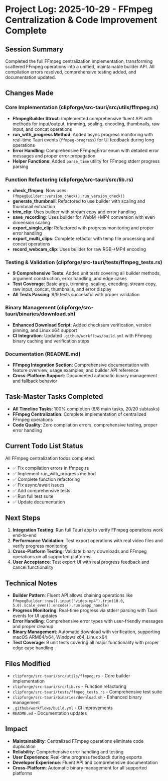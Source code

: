 # Project Log: 2025-10-29 - FFmpeg Centralization & Code Improvement Complete

## Session Summary
Completed the full FFmpeg centralization implementation, transforming scattered FFmpeg operations into a unified, maintainable builder API. All compilation errors resolved, comprehensive testing added, and documentation updated.

## Changes Made

### Core Implementation (clipforge/src-tauri/src/utils/ffmpeg.rs)
- **FfmpegBuilder Struct**: Implemented comprehensive fluent API with methods for input/output, trimming, scaling, encoding, thumbnails, raw input, and concat operations
- **run_with_progress Method**: Added async progress monitoring with real-time Tauri events (`ffmpeg-progress`) for UI feedback during long operations
- **Error Handling**: Comprehensive FFmpegError enum with detailed error messages and proper error propagation
- **Helper Functions**: Added `parse_time` utility for FFmpeg stderr progress parsing

### Function Refactoring (clipforge/src-tauri/src/lib.rs)
- **check_ffmpeg**: Now uses `FfmpegBuilder::version_check().run_version_check()`
- **generate_thumbnail**: Refactored to use builder with scaling and thumbnail extraction
- **trim_clip**: Uses builder with stream copy and error handling
- **save_recording**: Uses builder for WebM→MP4 conversion with even dimension scaling
- **export_single_clip**: Refactored with progress monitoring and proper error handling
- **export_multi_clips**: Complete refactor with temp file processing and concat operations
- **record_webcam_clip**: Uses builder for raw RGB→MP4 encoding

### Testing & Validation (clipforge/src-tauri/tests/ffmpeg_tests.rs)
- **9 Comprehensive Tests**: Added unit tests covering all builder methods, argument construction, error handling, and edge cases
- **Test Coverage**: Basic args, trimming, scaling, encoding, stream copy, raw input, concat, thumbnails, and error display
- **All Tests Passing**: 9/9 tests successful with proper validation

### Binary Management (clipforge/src-tauri/binaries/download.sh)
- **Enhanced Download Script**: Added checksum verification, version pinning, and Linux x64 support
- **CI Integration**: Updated `.github/workflows/build.yml` with FFmpeg binary caching and verification steps

### Documentation (README.md)
- **FFmpeg Integration Section**: Comprehensive documentation with feature overview, usage examples, and builder API reference
- **Cross-Platform Support**: Documented automatic binary management and fallback behavior

## Task-Master Tasks Completed
- **All Timeline Tasks**: 100% completion (8/8 main tasks, 20/20 subtasks)
- **FFmpeg Centralization**: Complete implementation of centralized FFmpeg operations
- **Code Quality**: Zero compilation errors, comprehensive testing, proper error handling

## Current Todo List Status
All FFmpeg centralization todos completed:
- ✅ Fix compilation errors in ffmpeg.rs
- ✅ Implement run_with_progress method
- ✅ Complete function refactoring
- ✅ Fix async/await issues
- ✅ Add comprehensive tests
- ✅ Run full test suite
- ✅ Update documentation

## Next Steps
1. **Integration Testing**: Run full Tauri app to verify FFmpeg operations work end-to-end
2. **Performance Validation**: Test export operations with real video files and verify progress monitoring
3. **Cross-Platform Testing**: Validate binary downloads and FFmpeg operations on all supported platforms
4. **User Acceptance**: Test export UI with real progress feedback and cancel functionality

## Technical Notes
- **Builder Pattern**: Fluent API allows chaining operations like `FfmpegBuilder::new().input("video.mp4").trim(10.0, 5.0).scale_even().encode().run(&app_handle)`
- **Progress Monitoring**: Real-time progress via stderr parsing with Tauri events for UI updates
- **Error Handling**: Comprehensive error types with user-friendly messages and proper cleanup
- **Binary Management**: Automatic download with verification, supporting macOS ARM64/x64, Windows x64, Linux x64
- **Test Coverage**: 9 unit tests covering all major functionality with proper edge case handling

## Files Modified
- `clipforge/src-tauri/src/utils/ffmpeg.rs` - Core builder implementation
- `clipforge/src-tauri/src/lib.rs` - Function refactoring
- `clipforge/src-tauri/tests/ffmpeg_tests.rs` - Comprehensive test suite
- `clipforge/src-tauri/binaries/download.sh` - Enhanced binary management
- `.github/workflows/build.yml` - CI improvements
- `README.md` - Documentation updates

## Impact
- **Maintainability**: Centralized FFmpeg operations eliminate code duplication
- **Reliability**: Comprehensive error handling and testing
- **User Experience**: Real-time progress feedback during exports
- **Developer Experience**: Fluent API and comprehensive documentation
- **Cross-Platform**: Automatic binary management for all supported platforms